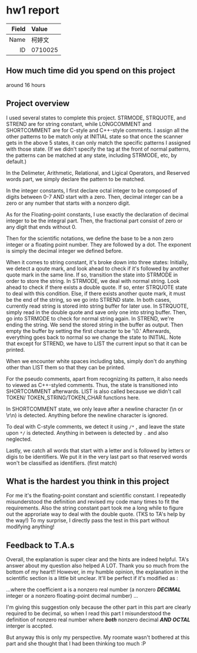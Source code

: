# hw1 report

|Field|Value|
|-:|:-|
|Name|柯婷文|
|ID|0710025|

## How much time did you spend on this project
around 16 hours

## Project overview

I used several states to complete this project. STRMODE, STRQUOTE, and STREND are for string constant, while LONGCOMMENT and SHORTCOMMENT are for C-style and C++-style comments.
I assign all the other patterns to be match only at INITIAL state so that once the scanner gets in the above 5 states, it can only match the specific patterns I assigned with those state. (If we didn't specify the <INITIAL> tag at the front of normal patterns, the patterns can be matched at any state, including STRMODE, etc, by default.)

In the Delimeter, Arithmetic, Relational, and Ligical Operators, and Reserved words part, we simply declare the pattern to be matched.

In the integer constants, I first declare octal integer to be composed of digits between 0-7 AND start with a zero. Then, decimal integer can be a zero or any number that starts with a nonzero digit.

As for the Floating-point constants, I use exactly the declaration of decimal integer to be the integral part. Then, the fractional part consist of zero or any digit that ends without 0.

Then for the scientific notations, we define the base to be a non zero integer or a floating point number. They are followed by a dot. The exponent is simply the decimal integer we defined before.

When it comes to string constant, it's broke down into three states:
Initially, we detect a qoute mark, and look ahead to check if it's followed by another quote mark in the same line. If so, transition the state into STRMODE in order to store the string. 
In STRMODE, we deal with normal string. Look ahead to check if there exists a double quote. If so, enter STRQUOTE state to deal with this condition. Else, if there exists another quote mark, it must be the end of the string, so we go into STREND state. In both cases, currently read string is stored into string buffer for later use.
In STRQUOTE, simply read in the double quote and save only one into string buffer. Then, go into STRMODE to check for normal string again.
In STREND, we're ending the string. We send the stored string in the buffer as output. Then empty the buffer by setting the first character to be '\0.' Afterwards, everything goes back to normal so we change the state to INITIAL.
Note that except for STREND, we have to LIST the current input so that it can be printed.

When we encounter white spaces including tabs, simply don't do anything other than LIST them so that they can be printed.

For the pseudo comments, apart from recognizing its pattern, it also needs to viewed as C++-styled comments. Thus, the state is transitioned into SHORTCOMMENT afterwards. LIST is also called because we didn't call TOKEN/ TOKEN_STRING/TOKEN_CHAR functions here.

In SHORTCOMMENT state, we only leave after a newline character (\n or \r\n) is detected. Anything before the newline character is ignored.

To deal with C-style comments, we detect it using `/*` , and leave the state upon `*/` is detected. Anything in between is detected by `.` and also neglected. 

Lastly, we catch all words that start with a letter and is followed by letters or digis to be identifiers. We put it in the very last part so that reserved words won't be classified as identifiers. (first match)

## What is the hardest you think in this project

For me it's the floating-point constant and scientific constant. I repeatedly misunderstood the definition and revised my code many times to fit the requirements.
Also the string constant part took me a long while to figure out the approriate way to deal with the double quote. (TKS to TA's help by the way!) To my surprise, I directly pass the test in this part without modifying anything! 

## Feedback to T.A.s

Overall, the explanation is super clear and the hints are indeed helpful. TA's answer about my question also helped A LOT. Thank you so much from the bottom of my heart!!
However, in my humble opinion, the explanation in the scientific section is a little bit unclear. It'll be perfect if it's modified as :

...where the coefficient a is a nonzero real number (a nonzero ***DECIMAL*** integer or a nonzero floating-point decimal number) ... 

I'm giving this suggestion only because the other part in this part are clearly required to be decimal, so when I read this part I misunderstood the definition of nonzero real number where __***both***__ nonzero decimal __***AND OCTAL***__ interger is accpted.

But anyway this is only my perspective. My roomate wasn't bothered at this part and she thought that I had been thinking too much :P
